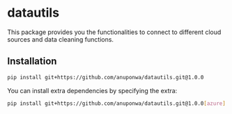 # datautils

This package provides you the functionalities to connect to different cloud sources and data cleaning functions.

## Installation

```bash
pip install git+https://github.com/anuponwa/datautils.git@1.0.0
```

You can install extra dependencies by specifying the extra:
```bash
pip install git+https://github.com/anuponwa/datautils.git@1.0.0[azure]
```